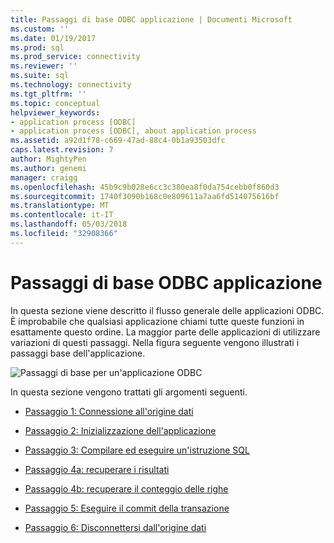 ```yaml
---
title: Passaggi di base ODBC applicazione | Documenti Microsoft
ms.custom: ''
ms.date: 01/19/2017
ms.prod: sql
ms.prod_service: connectivity
ms.reviewer: ''
ms.suite: sql
ms.technology: connectivity
ms.tgt_pltfrm: ''
ms.topic: conceptual
helpviewer_keywords:
- application process [ODBC]
- application process [ODBC], about application process
ms.assetid: a92d1f78-c669-47ad-88c4-0b1a93503dfc
caps.latest.revision: 7
author: MightyPen
ms.author: genemi
manager: craigg
ms.openlocfilehash: 45b9c9b028e6cc3c380ea8f0da754cebb0f860d3
ms.sourcegitcommit: 1740f3090b168c0e809611a7aa6fd514075616bf
ms.translationtype: MT
ms.contentlocale: it-IT
ms.lasthandoff: 05/03/2018
ms.locfileid: "32908366"
---
```

# <a name="basic-odbc-application-steps"></a>Passaggi di base ODBC applicazione
In questa sezione viene descritto il flusso generale delle applicazioni ODBC. È improbabile che qualsiasi applicazione chiami tutte queste funzioni in esattamente questo ordine. La maggior parte delle applicazioni di utilizzare variazioni di questi passaggi. Nella figura seguente vengono illustrati i passaggi base dell'applicazione.  
  
 ![Passaggi di base per un'applicazione ODBC](../../../odbc/reference/develop-app/media/pr10.gif "pr10")  
  
 In questa sezione vengono trattati gli argomenti seguenti.  
  
-   [Passaggio 1: Connessione all'origine dati](../../../odbc/reference/develop-app/step-1-connect-to-the-data-source.md)  
  
-   [Passaggio 2: Inizializzazione dell'applicazione](../../../odbc/reference/develop-app/step-2-initialize-the-application.md)  
  
-   [Passaggio 3: Compilare ed eseguire un'istruzione SQL](../../../odbc/reference/develop-app/step-3-build-and-execute-an-sql-statement.md)  
  
-   [Passaggio 4a: recuperare i risultati](../../../odbc/reference/develop-app/step-4a-fetch-the-results.md)  
  
-   [Passaggio 4b: recuperare il conteggio delle righe](../../../odbc/reference/develop-app/step-4b-fetch-the-row-count.md)  
  
-   [Passaggio 5: Eseguire il commit della transazione](../../../odbc/reference/develop-app/step-5-commit-the-transaction.md)  
  
-   [Passaggio 6: Disconnettersi dall'origine dati](../../../odbc/reference/develop-app/step-6-disconnect-from-the-data-source.md)
